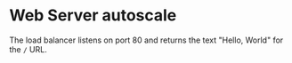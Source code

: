 # Web Server autoscale

The load balancer listens on port 80 and returns the text "Hello, World" for the `/` URL.
